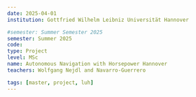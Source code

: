 ```yaml
---
date: 2025-04-01
institution: Gottfried Wilhelm Leibniz Universität Hannover

#semester: Summer Semester 2025
semester: Summer 2025
code: 
type: Project
level: MSc
name: Autonomous Navigation with Horsepower Hannover
teachers: Wolfgang Nejdl and Navarro-Guerrero 

tags: [master, project, luh]
---
```

